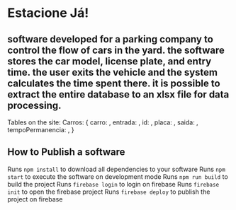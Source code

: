 # Estacione Já!

## software developed for a parking company to control the flow of cars in the yard. the software stores the car model, license plate, and entry time. the user exits the vehicle and the system calculates the time spent there. it is possible to extract the entire database to an xlsx file for data processing.

Tables on the site:
    Carros: {
        carro: ,
        entrada: ,
        id: ,
        placa: ,
        saida: ,
        tempoPermanencia: ,
    }


## How to Publish a software

Runs `npm install` to download all dependencies to your software
Runs `npm start` to execute the software on development mode
Runs `npm run build` to build the project
Runs `firebase login` to login on firebase
Runs `firebase init` to open the firebase project
Runs `firebase deploy` to publish the project on firebase